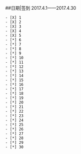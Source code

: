 ##日期|签到
2017.4.1——2017.4.30

    - [X] 1
    - [X] 2
    - [X] 3
    - [X] 4
    - [X] 5
    - [*] 6
    - [*] 7
    - [*] 8
    - [*] 9
    - [*] 10
    - [*] 11 
    - [*] 12 
    - [*] 13
    - [*] 14
    - [*] 15
    - [*] 16
    - [*] 17 
    - [*] 18 
    - [*] 19 
    - [*] 20
    - [*] 21 
    - [*] 22
    - [*] 23
    - [*] 24
    - [*] 25
    - [*] 26
    - [*] 27
    - [*] 28 
    - [*] 29
    - [*] 30 
